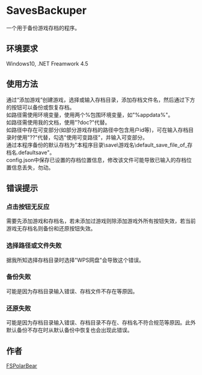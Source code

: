 # SavesBackuper
一个用于备份游戏存档的程序。

## 环境要求
Windows10, .NET Freamwork 4.5

## 使用方法
通过“添加游戏”创建游戏，选择或输入存档目录，添加存档文件名，然后通过下方的按钮可以备份或恢复存档。<br>
如路径需使用环境变量，使用两个%包围环境变量，如"%appdata%"。<br>
如路径需使用我的文档，使用"?doc?"代替。<br>
如路径中存在可变部分(如部分游戏存档的路径中包含用户id等)，可在输入存档目录时使用"??"代替，勾选"使用可变路径"，并输入可变部分。<br>
通过本程序备份的默认存档为"本程序目录\save\游戏名\default_save_file_of_存档名.defaultsave"。<br>
config.json中保存已设置的存档位置信息，修改该文件可能导致已输入的存档位置信息丢失，勿动。<br>

## 错误提示
### 点击按钮无反应
需要先添加游戏和存档名，若未添加过游戏则除添加游戏外所有按钮失效，若当前游戏无存档名则备份和还原按钮失效。
### 选择路径或文件失败
据我所知选择存档目录时选择"WPS网盘"会导致这个错误。
### 备份失败
可能是因为存档目录输入错误、存档文件不存在等原因。
### 还原失败
可能是因为存档目录输入错误、存档目录不存在、存档名不符合规范等原因。此外默认备份不存在时从默认备份中恢复也会出现此错误。

## 作者
[FSPolarBear](https://github.com/FSPolarBear)